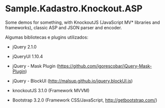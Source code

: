 Sample.Kadastro.Knockout.ASP
=============================

Some demos for something, with KnockoutJS (JavaScript MV* libraries and frameworks), classic ASP and JSON parser and encoder.

Algumas bibliotecas e plugins utilizados:
* jQuery 2.1.0
* jQueryUI 1.10.4
* jQuery - Mask Plugin (https://github.com/igorescobar/jQuery-Mask-Plugin)
* jQuery - BlockUI (http://malsup.github.io/jquery.blockUI.js)
* knockoutJS 3.1.0 (Framework MVVM)

* Bootstrap 3.2.0 (Framework CSS/JavaScript, http://getbootstrap.com/)